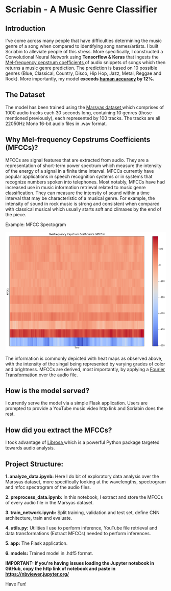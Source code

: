 # Scriabin - A Music Genre Classifier

## Introduction

I've come across many people that have difficulties determining the music genre of a song when compared to identifying song names/artists. I built Scriabin to alleviate people of this stress. More specifically, I constructed a Convolutional Neural Network using **Tensorflow & Keras** that ingests the <a href="https://en.wikipedia.org/wiki/Mel-frequency_cepstrum"> Mel-frequency cepstrum coefficients </a> of audio snippets of songs which then returns a music genre prediction. The prediction is based on 10 possible genres (Blue, Classical, Country, Disco, Hip Hop, Jazz, Metal, Reggae and Rock). More importantly, my model **exceeds <a href="https://arxiv.org/abs/1802.09697"> human accuracy</a> by 12%.** 

## The Dataset

The model has been trained using the <a href="http://marsyas.info/downloads/datasets.htmland"> Marsyas dataset </a> which comprises of 1000 audio tracks each 30 seconds long, containing 10 genres (those mentioned previously), each represented by 100 tracks. The tracks are all 22050Hz Mono 16-bit audio files in .wav format.

## Why Mel-frequency Cepstrums Coefficients (MFCCs)?

MFCCs are signal features that are extracted from audio. They are a representation of short-term power spectrum which measure the intensity of the energy of a signal in a finite time interval. MFCCs currently have popular applications in speech recognition systems or in systems that recognize numbers spoken into telephones. Most notably, MFCCs have had increased use in music information retrieval related to music genre classification. They can measure the intensity of sound within a time interval that may be characteristic of a musical genre. For example, the intensity of sound in rock music is strong and consistent when compared with classical musical which usually starts soft and climaxes by the end of the piece.    

Example: MFCC Spectogram

![](mfcc_spectro.png)

The information is commonly depicted with heat maps as observed above, with the intensity of the singal being represented by varying grades of color and brightness. MFCCs are derived, most importantly, by applying a <a href="https://en.wikipedia.org/wiki/Fourier_transform"> Fourier Transformation </a> over the audio file.

## How is the model served?

I currently serve the model via a simple Flask application. Users are prompted to provide a YouTube music video http link and Scriabin does the rest. 

## How did you extract the MFCCs?

I took advantage of <a href="https://librosa.org/doc/latest/index.html"> Librosa </a> which is a powerful Python package targeted towards audio analysis.

## Project Structure:

**1. analyze_data.ipynb:** Here I do bit of exploratory data analysis over the Marsyas dataset, more specifically looking at the wavelengths, spectrogram and mfcc spectrogram of the audio files.

**2. preprocess_data.ipynb:** In this notebook, I extract and store the MFCCs of every audio file in the Marsyas dataset.

**3. train_network.ipynb:** Split training, validation and test set, define CNN architecture, train and evaluate.

**4. utils.py:** Utilities I use to perform inference, YouTube file retrieval and data transformations (Extract MFCCs) needed to perform 
inferences.

**5. app:** The Flask application.

**6. models:** Trained model in .hdf5 format.

**IMPORTANT: If you're having issues loading the Jupyter notebook in GitHub, copy the http link of notebook and paste in https://nbviewer.jupyter.org/**


Have Fun!








